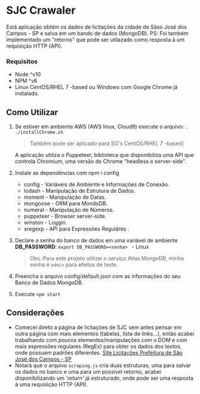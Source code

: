 # SJC Crawaler
Está aplicação obtém os dados de licitações da cidade de Sãso José dos Campos - SP e salva em um bando de dados (MongoDB).
PS: Foi também implementado um "retorno" que pode ser utilazado como resposta à um requisição HTTP (API).

### Requisitos
- Node ^v10
- NPM ^v6
- Linux CentOS/RHEL 7 -based ou Windows com Google Chrome já instalado.

## Como Utilizar

 1. Se estiver em ambiente AWS (AWS linux, Cloud9) execute o arquivo:
    `. ./installChrome.sh` 
	 > Também pode ser aplicado para SO's CentOS/RHEL 7 -based)
    
    A aplicação utiliza o Puppeteer, biblioteca que disponibiliza uma
    API que controla Chromium, uma versão do Chrome "headless e
    server-side".
2. Instale as dependências com npm i config
	- config - Variáveis de Ambiente e Informações de Conexão.
	- lodash - Manipulação de Estrutura de Dados.
	- moment - Manipulação de Datas.
	- mongoose - ORM para MondoDB.
	- numeral - Manipulação de Números.
	- puppeteer - Browser server-side.
	- winston - Loggin.
	- xregexp - API para Expressões Reguláres .
3. Declare a senha do banco de dados em uma variável de ambiente **DB_PASSWORD**:  `export DB_PASSWORD=<senha> ` - Linux
	> Obs.:Para este projeto utilizei o serviço Atlas MongoDB, minha senha é `admin` para efeitos de teste.

4. Preencha o arquivo config/default.json com as informações do seu Banco de Dados MongoDB.

5. Execute `npm start`

## Considerações
- Comecei direto a página de licitações de SJC sem antes pensar em outra página com mais elementos (tabelas, lista de links...), então acabei trabalhando com poucos elementos/manipulações com o DOM e com mais expressões regulares (RegEx) para obter os dados dos textos, onde possuem padrões diferentes.
  [Site Licitações Prefeitura de São José dos Campos - SP](https://servicos.sjc.sp.gov.br/sa/licitacoes/index.aspx)
- Notará que o arquivo `scraping.js` cria duas estruturas, uma para salvar os dados no banco e uma para um possível retorno, acabei disponibilizando um *'return'* já estruturado, onde pode ser uma resposta à uma requisição HTTP (API).
